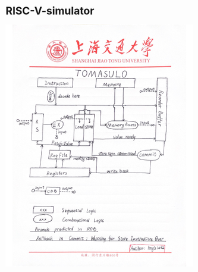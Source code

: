 # RISC-V-simulator

![Risc-v Notes-6](https://github.com/hnyls2002/RISC-V-simulator/blob/tomasulo/Risc-v%20Notes-6.jpg)